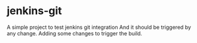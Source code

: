# jenkins-git

A simple project to test jenkins git integration
And it should be triggered by any change.
Adding some changes to trigger the build.
